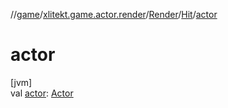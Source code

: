 //[game](../../../../index.md)/[xlitekt.game.actor.render](../../index.md)/[Render](../index.md)/[Hit](index.md)/[actor](actor.md)

# actor

[jvm]\
val [actor](actor.md): [Actor](../../../xlitekt.game.actor/-actor/index.md)
